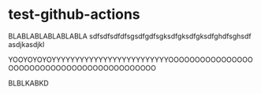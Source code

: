# test-github-actions

BLABLABLABLABLABLA
sdfsdfsdfdfsgsdfgdfsgksdfgksdfgksdfghdfsghsdf
asdjkasdjkl

YOOYOYOYOYYYYYYYYYYYYYYYYYYYYYYYYYOOOOOOOOOOOOOOOOOOOOOOOOOOOOOOOOOOOOOOOOOOOO

BLBLKABKD